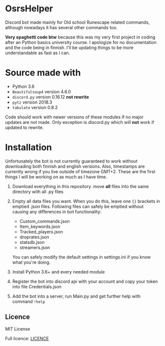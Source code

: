 # OsrsHelper
Discord bot made mainly for Old school Runescape related commands, although nowadays it has several other commands too.

**Very spaghetti code btw** because this was my very first project in coding after an Python basics university course. I apologize for no documentation and the code being in finnish. I'll be updating things to be more understandable as fast as I can.

# Source made with
- Python 3.6
- `Beautifulsoup4` version 4.6.0
- `discord.py` version 0.16.12 **not rewrite**
- `pytz` version 2018.3
- `tabulate` version 0.8.2

Code should work with newer versions of these modules if no major updates are not made. Only exception is discord.py which will **not** work if updated to rewrite.

# Installation
Unfortunately the bot is not currently guaranteed to work without downloading both finnish and english versions. Also, timestamps are currently wrong if you live outside of timezone GMT+2. These are the first things I will be working on as much as I have time.

1. Download everything in this repository. move **all** files into the same directory with all .py files
2. Empty all data files you want. When you do this, leave one `{}` brackets in emptied .json files. Following files can safely be emptied without causing any differences in bot functionality:
   - Custom_commands.json
   - Item_keywords.json
   - Tracked_players.json
   - droprates.json
   - statsdb.json
   - streamers.json
   
   You can safely modify the default settings in settings.ini if you know what you're doing.
3. Install Python 3.6+ and every needed module
4. Register the bot into discord api with your account and copy your token into file Credentials.json
5. Add the bot into a server, run Main.py and get further help with command `!help`

## Licence
MIT License

Full licence: [LICENCE](/LICENCE)
